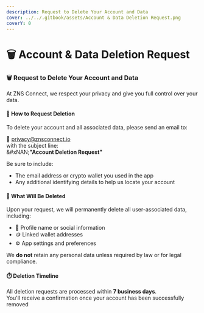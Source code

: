 ```yaml
---
description: Request to Delete Your Account and Data
cover: ../../.gitbook/assets/Account & Data Deletion Request.png
coverY: 0
---
```


# 🗑️ Account & Data Deletion Request

### 🗑️ Request to Delete Your Account and Data

At ZNS Connect, we respect your privacy and give you full control over your data.

#### 📩 How to Request Deletion

To delete your account and all associated data, please send an email to:

**📧** privacy@znsconnect.io\
with the subject line:\
&#xNAN;**"Account Deletion Request"**

Be sure to include:

* The email address or crypto wallet you used in the app
* Any additional identifying details to help us locate your account

#### 🔐 What Will Be Deleted

Upon your request, we will permanently delete all user-associated data, including:

* 👤 Profile name or social information
* 🪙 Linked wallet addresses
* ⚙️ App settings and preferences

We **do not** retain any personal data unless required by law or for legal compliance.

#### ⏱️ Deletion Timeline

All deletion requests are processed within **7 business days**.\
You'll receive a confirmation once your account has been successfully removed
